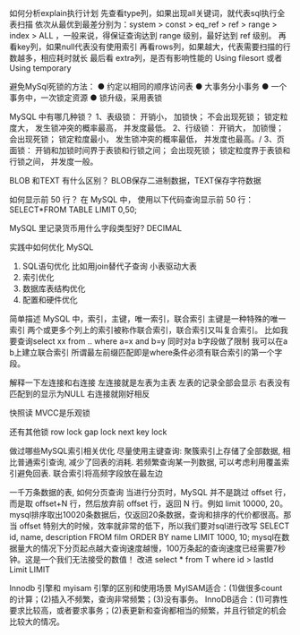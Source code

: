 如何分析explain执行计划
先查看type列，如果出现all关键词，就代表sql执行全表扫描 依次从最优到最差分别为：system > const > eq_ref > ref > range > index > ALL ，一般来说，得保证查询达到 range 级别，最好达到 ref 级别。
再看key列，如果null代表没有使用索引
再看rows列，如果越大，代表需要扫描的行数越多，相应耗时就长
最后看 extra列，是否有影响性能的 Using filesort 或者 Using temporary


避免MySql死锁的方法：
● 约定以相同的顺序访问表
● 大事务分小事务
● 一个事务中，一次锁定资源
● 锁升级，采用表锁

MySQL 中有哪几种锁？
1、表级锁： 开销小， 加锁快； 不会出现死锁； 锁定粒度大， 发生锁冲突的概率最高， 并发度最低。 
2、行级锁： 开销大， 加锁慢； 会出现死锁； 锁定粒度最小， 发生锁冲突的概率最低， 并发度也最高。/
3、页面锁： 开销和加锁时间界于表锁和行锁之间； 会出现死锁； 锁定粒度界于表锁和行锁之间， 并发度一般。 


BLOB 和TEXT 有什么区别？
BLOB保存二进制数据，TEXT保存字符数据

如何显示前 50 行？
在 MySQL 中， 使用以下代码查询显示前 50 行： SELECT*FROM TABLE LIMIT 0,50;


MySQL 里记录货币用什么字段类型好?
DECIMAL

实践中如何优化 MySQL
1. SQL语句优化 比如用join替代子查询
小表驱动大表
2. 索引优化
3. 数据库表结构优化
4. 配置和硬件优化




简单描述 MySQL 中，索引，主键，唯一索引，联合索引
主键是一种特殊的唯一索引
两个或更多个列上的索引被称作联合索引，联合索引又叫复合索引。
比如我要查询select xx from .. where a=x and b=y
同时对a b字段做了限制 我可以在a b上建立联合索引
所谓最左前缀匹配即是where条件必须有联合索引的第一个字段。


解释一下左连接和右连接
左连接就是左表为主表 左表的记录全部会显示 右表没有匹配到的显示为NULL
右连接就刚好相反


快照读
MVCC是乐观锁

还有其他锁
row lock
gap lock
next key lock




做过哪些MySQL索引相关优化
尽量使用主键查询: 聚簇索引上存储了全部数据, 相比普通索引查询, 减少了回表的消耗. 
若频繁查询某一列数据, 可以考虑利用覆盖索引避免回表. 
联合索引将高频字段放在最左边


一千万条数据的表, 如何分页查询
当进行分页时，MySQL 并不是跳过 offset 行，而是取 offset+N 行，然后放弃前 offset 行，返回 N 行。例如 limit 10000, 20。mysql排序取出10020条数据后，仅返回20条数据，查询和排序的代价都很高。那当 offset 特别大的时候，效率就非常的低下，所以我们要对sql进行改写
SELECT id, name, description FROM film ORDER BY name LIMIT 1000, 10;
mysql在数据量大的情况下分页起点越大查询速度越慢，100万条起的查询速度已经需要7秒钟。这是一个我们无法接受的数值！
改进
select * from T where id > lastId Limit LIMIT





Innodb 引擎和 myisam 引擎的区别和使用场景
MyISAM适合：(1)做很多count 的计算；(2)插入不频繁，查询非常频繁；(3)没有事务。
InnoDB适合：(1)可靠性要求比较高，或者要求事务；(2)表更新和查询都相当的频繁，并且行锁定的机会比较大的情况。


























